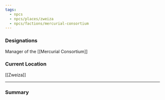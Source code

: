 ```yaml
---
tags:
  - npcs
  - npcs/places/zweiza
  - npcs/factions/mercurial-consortium
---
```

### Designations
Manager of the [[Mercurial Consortium]]

### Current Location
[[Zweiza]]

___
### Summary

